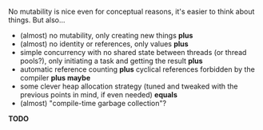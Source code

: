 No mutability is nice even for conceptual reasons, it's easier to think about things. But also...

- (almost) no mutability, only creating new things **plus**
- (almost) no identity or references, only values **plus**
- simple concurrency with no shared state between threads (or thread pools?), only initiating a task and getting the result **plus**
- automatic reference counting **plus** cyclical references forbidden by the compiler **plus maybe**
- some clever heap allocation strategy (tuned and tweaked with the previous points in mind, if even needed) **equals**
- (almost) "compile-time garbage collection"?

**TODO**